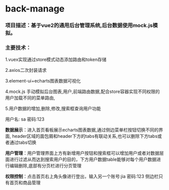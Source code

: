 # back-manage

### 项目描述：基于vue2的通用后台管理系统,后台数据使用mock.js模拟。

### 主要技术：

1.vuex实现通过store模式动态添加路由和token存储

2.axios二次封装请求

3.element-ui+echarts图表数据可视化

4.mock.js 手动模拟后台图表,用户,前端路由数据,配合store容器实现不同权限的用户加载不同的菜单路由,

5.用户数据的增加,删除,修改,搜索框查询用户功能



[项目展示]: https://tokyosama.github.io/back-manage/

用户名: sa  密码:123  

**数据展示**：进入首页看板展示echarts图表数据,通过侧边菜单栏按钮切换不同的界面, header区域的面包屑和header下方的tabs有联动关系,也可以删除下方tabs或者通过tabs切换

**用户管理**：用户管理界面上方有新增用户按钮和搜索框可以增加用户或者对数据层面进行过滤从而达到搜索用户的目的，下方用户数据table能够对每个用户数据进行编辑删除,底部有分页栏进行分页管理

**权限控制**：点击首页右上角头像进行登出，输入另一个账号:jia 密码:123  侧边栏只有首页和商品管理

 




